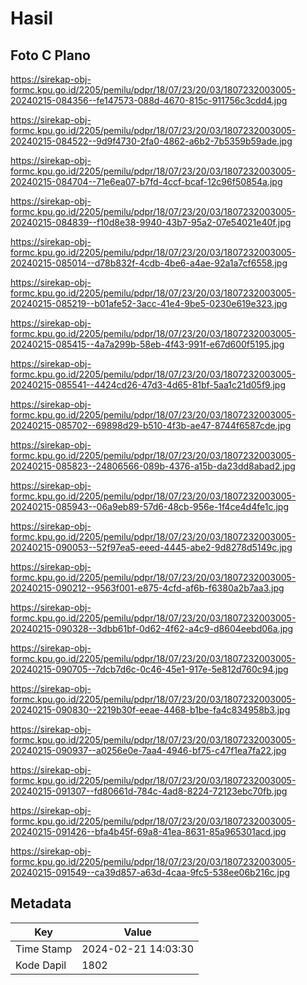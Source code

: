 # Hasil

## Foto C Plano

https://sirekap-obj-formc.kpu.go.id/2205/pemilu/pdpr/18/07/23/20/03/1807232003005-20240215-084356--fe147573-088d-4670-815c-911756c3cdd4.jpg

https://sirekap-obj-formc.kpu.go.id/2205/pemilu/pdpr/18/07/23/20/03/1807232003005-20240215-084522--9d9f4730-2fa0-4862-a6b2-7b5359b59ade.jpg

https://sirekap-obj-formc.kpu.go.id/2205/pemilu/pdpr/18/07/23/20/03/1807232003005-20240215-084704--71e6ea07-b7fd-4ccf-bcaf-12c96f50854a.jpg

https://sirekap-obj-formc.kpu.go.id/2205/pemilu/pdpr/18/07/23/20/03/1807232003005-20240215-084839--f10d8e38-9940-43b7-95a2-07e54021e40f.jpg

https://sirekap-obj-formc.kpu.go.id/2205/pemilu/pdpr/18/07/23/20/03/1807232003005-20240215-085014--d78b832f-4cdb-4be6-a4ae-92a1a7cf6558.jpg

https://sirekap-obj-formc.kpu.go.id/2205/pemilu/pdpr/18/07/23/20/03/1807232003005-20240215-085219--b01afe52-3acc-41e4-9be5-0230e619e323.jpg

https://sirekap-obj-formc.kpu.go.id/2205/pemilu/pdpr/18/07/23/20/03/1807232003005-20240215-085415--4a7a299b-58eb-4f43-991f-e67d600f5195.jpg

https://sirekap-obj-formc.kpu.go.id/2205/pemilu/pdpr/18/07/23/20/03/1807232003005-20240215-085541--4424cd26-47d3-4d65-81bf-5aa1c21d05f9.jpg

https://sirekap-obj-formc.kpu.go.id/2205/pemilu/pdpr/18/07/23/20/03/1807232003005-20240215-085702--69898d29-b510-4f3b-ae47-8744f6587cde.jpg

https://sirekap-obj-formc.kpu.go.id/2205/pemilu/pdpr/18/07/23/20/03/1807232003005-20240215-085823--24806566-089b-4376-a15b-da23dd8abad2.jpg

https://sirekap-obj-formc.kpu.go.id/2205/pemilu/pdpr/18/07/23/20/03/1807232003005-20240215-085943--06a9eb89-57d6-48cb-956e-1f4ce4d4fe1c.jpg

https://sirekap-obj-formc.kpu.go.id/2205/pemilu/pdpr/18/07/23/20/03/1807232003005-20240215-090053--52f97ea5-eeed-4445-abe2-9d8278d5149c.jpg

https://sirekap-obj-formc.kpu.go.id/2205/pemilu/pdpr/18/07/23/20/03/1807232003005-20240215-090212--9563f001-e875-4cfd-af6b-f6380a2b7aa3.jpg

https://sirekap-obj-formc.kpu.go.id/2205/pemilu/pdpr/18/07/23/20/03/1807232003005-20240215-090328--3dbb61bf-0d62-4f62-a4c9-d8604eebd06a.jpg

https://sirekap-obj-formc.kpu.go.id/2205/pemilu/pdpr/18/07/23/20/03/1807232003005-20240215-090705--7dcb7d6c-0c46-45e1-917e-5e812d760c94.jpg

https://sirekap-obj-formc.kpu.go.id/2205/pemilu/pdpr/18/07/23/20/03/1807232003005-20240215-090830--2219b30f-eeae-4468-b1be-fa4c834958b3.jpg

https://sirekap-obj-formc.kpu.go.id/2205/pemilu/pdpr/18/07/23/20/03/1807232003005-20240215-090937--a0256e0e-7aa4-4946-bf75-c47f1ea7fa22.jpg

https://sirekap-obj-formc.kpu.go.id/2205/pemilu/pdpr/18/07/23/20/03/1807232003005-20240215-091307--fd80661d-784c-4ad8-8224-72123ebc70fb.jpg

https://sirekap-obj-formc.kpu.go.id/2205/pemilu/pdpr/18/07/23/20/03/1807232003005-20240215-091426--bfa4b45f-69a8-41ea-8631-85a965301acd.jpg

https://sirekap-obj-formc.kpu.go.id/2205/pemilu/pdpr/18/07/23/20/03/1807232003005-20240215-091549--ca39d857-a63d-4caa-9fc5-538ee06b216c.jpg


## Metadata

| Key        | Value               |
| ---------- | ------------------- |
| Time Stamp | 2024-02-21 14:03:30 |
| Kode Dapil | 1802                |



